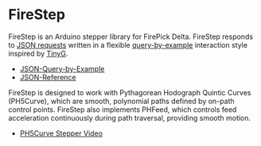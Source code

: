 # FireStep

FireStep is an Arduino stepper library for FirePick Delta.
FireStep responds to 
[JSON requests](https://github.com/firepick1/FireStep/wiki/JSON-Reference)
written in a flexible
[query-by-example](https://github.com/firepick1/FireStep/wiki/JSON-Query-by-Example)
interaction style inspired by [TinyG](https://github.com/synthetos/TinyG/wiki/JSON-Operation).

* [JSON-Query-by-Example](https://github.com/firepick1/FireStep/wiki/JSON-Query-by-Example)
* [JSON-Reference](https://github.com/firepick1/FireStep/wiki/JSON-Reference)

FireStep is designed to work with Pythagorean Hodograph Quintic Curves (PH5Curve), which 
are smooth, polynomial paths defined by on-path control points. FireStep also
implements PHFeed, which controls feed acceleration continuously during path traversal, 
providing smooth motion.

* [PH5Curve Stepper Video](https://www.youtube.com/watch?v=iFprR51CGqE)

